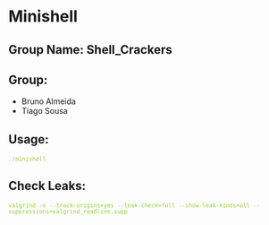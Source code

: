 
# Minishell

## Group Name: Shell_Crackers

## Group:

- Bruno Almeida
- Tiago Sousa

## Usage:

<code style="color : yellowgreen">`./minishell`</code>

## Check Leaks:

<code style="color : yellowgreen">`valgrind -s --track-origins=yes --leak-check=full --show-leak-kinds=all --suppressions=valgrind_readline.supp`</code>
